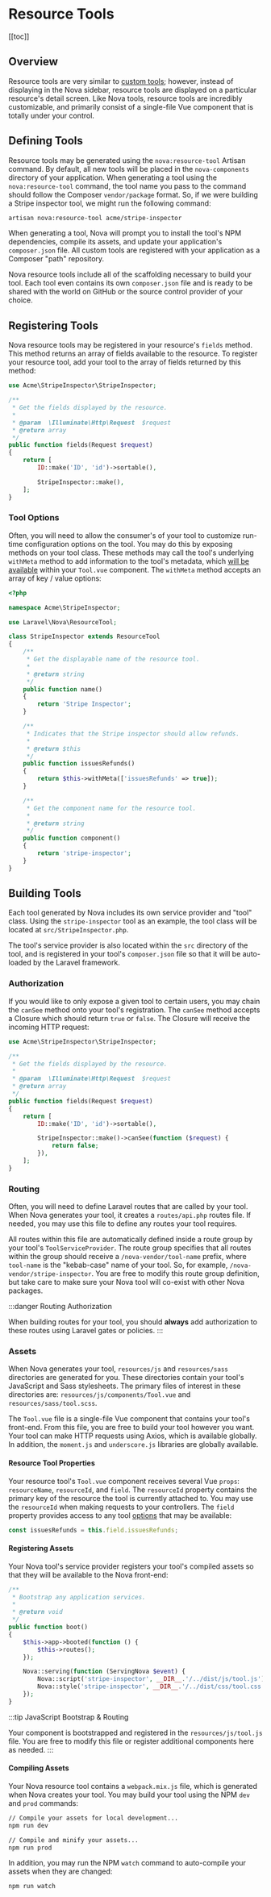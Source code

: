 # Resource Tools

[[toc]]

## Overview

Resource tools are very similar to [custom tools](./tools.md); however, instead of displaying in the Nova sidebar, resource tools are displayed on a particular resource's detail screen. Like Nova tools, resource tools are incredibly customizable, and primarily consist of a single-file Vue component that is totally under your control.

## Defining Tools

Resource tools may be generated using the `nova:resource-tool` Artisan command. By default, all new tools will be placed in the `nova-components` directory of your application. When generating a tool using the `nova:resource-tool` command, the tool name you pass to the command should follow the Composer `vendor/package` format. So, if we were building a Stripe inspector tool, we might run the following command:

```sh
artisan nova:resource-tool acme/stripe-inspector
```

When generating a tool, Nova will prompt you to install the tool's NPM dependencies, compile its assets, and update your application's `composer.json` file. All custom tools are registered with your application as a Composer "path" repository.

Nova resource tools include all of the scaffolding necessary to build your tool. Each tool even contains its own `composer.json` file and is ready to be shared with the world on GitHub or the source control provider of your choice.

## Registering Tools

Nova resource tools may be registered in your resource's `fields` method. This method returns an array of fields available to the resource. To register your resource tool, add your tool to the array of fields returned by this method:

```php
use Acme\StripeInspector\StripeInspector;

/**
 * Get the fields displayed by the resource.
 *
 * @param  \Illuminate\Http\Request  $request
 * @return array
 */
public function fields(Request $request)
{
    return [
        ID::make('ID', 'id')->sortable(),

        StripeInspector::make(),
    ];
}
```

### Tool Options

Often, you will need to allow the consumer's of your tool to customize run-time configuration options on the tool. You may do this by exposing methods on your tool class. These methods may call the tool's underlying `withMeta` method to add information to the tool's metadata, which [will be available](#resource-tool-properties) within your `Tool.vue` component. The `withMeta` method accepts an array of key / value options:

```php
<?php

namespace Acme\StripeInspector;

use Laravel\Nova\ResourceTool;

class StripeInspector extends ResourceTool
{
    /**
     * Get the displayable name of the resource tool.
     *
     * @return string
     */
    public function name()
    {
        return 'Stripe Inspector';
    }

    /**
     * Indicates that the Stripe inspector should allow refunds.
     *
     * @return $this
     */
    public function issuesRefunds()
    {
        return $this->withMeta(['issuesRefunds' => true]);
    }

    /**
     * Get the component name for the resource tool.
     *
     * @return string
     */
    public function component()
    {
        return 'stripe-inspector';
    }
}
```

## Building Tools

Each tool generated by Nova includes its own service provider and "tool" class. Using the `stripe-inspector` tool as an example, the tool class will be located at `src/StripeInspector.php`.

The tool's service provider is also located within the `src` directory of the tool, and is registered in your tool's `composer.json` file so that it will be auto-loaded by the Laravel framework.

### Authorization

If you would like to only expose a given tool to certain users, you may chain the `canSee` method onto your tool's registration. The `canSee` method accepts a Closure which should return `true` or `false`. The Closure will receive the incoming HTTP request:

```php
use Acme\StripeInspector\StripeInspector;

/**
 * Get the fields displayed by the resource.
 *
 * @param  \Illuminate\Http\Request  $request
 * @return array
 */
public function fields(Request $request)
{
    return [
        ID::make('ID', 'id')->sortable(),

        StripeInspector::make()->canSee(function ($request) {
            return false;
        }),
    ];
}
```

### Routing

Often, you will need to define Laravel routes that are called by your tool. When Nova generates your tool, it creates a `routes/api.php` routes file. If needed, you may use this file to define any routes your tool requires.

All routes within this file are automatically defined inside a route group by your tool's `ToolServiceProvider`. The route group specifies that all routes within the group should receive a `/nova-vendor/tool-name` prefix, where `tool-name` is the "kebab-case" name of your tool. So, for example, `/nova-vendor/stripe-inspector`. You are free to modify this route group definition, but take care to make sure your Nova tool will co-exist with other Nova packages.

:::danger Routing Authorization

When building routes for your tool, you should **always** add authorization to these routes using Laravel gates or policies.
:::

### Assets

When Nova generates your tool, `resources/js` and `resources/sass` directories are generated for you. These directories contain your tool's JavaScript and Sass stylesheets. The primary files of interest in these directories are: `resources/js/components/Tool.vue` and `resources/sass/tool.scss`.

The `Tool.vue` file is a single-file Vue component that contains your tool's front-end. From this file, you are free to build your tool however you want. Your tool can make HTTP requests using Axios, which is available globally. In addition, the `moment.js` and `underscore.js` libraries are globally available.

#### Resource Tool Properties

Your resource tool's `Tool.vue` component receives several Vue `props`: `resourceName`, `resourceId`, and `field`. The `resourceId` property contains the primary key of the resource the tool is currently attached to. You may use the `resourceId` when making requests to your controllers. The `field` property provides access to any tool [options](#tool-options) that may be available:

```js
const issuesRefunds = this.field.issuesRefunds;
```

#### Registering Assets

Your Nova tool's service provider registers your tool's compiled assets so that they will be available to the Nova front-end:

```php
/**
 * Bootstrap any application services.
 *
 * @return void
 */
public function boot()
{
    $this->app->booted(function () {
        $this->routes();
    });

    Nova::serving(function (ServingNova $event) {
        Nova::script('stripe-inspector', __DIR__.'/../dist/js/tool.js');
        Nova::style('stripe-inspector', __DIR__.'/../dist/css/tool.css');
    });
}
```

:::tip JavaScript Bootstrap & Routing

Your component is bootstrapped and registered in the `resources/js/tool.js` file. You are free to modify this file or register additional components here as needed.
:::

#### Compiling Assets

Your Nova resource tool contains a `webpack.mix.js` file, which is generated when Nova creates your tool. You may build your tool using the NPM `dev` and `prod` commands:

```sh
// Compile your assets for local development...
npm run dev

// Compile and minify your assets...
npm run prod
```

In addition, you may run the NPM `watch` command to auto-compile your assets when they are changed:

```sh
npm run watch
```
